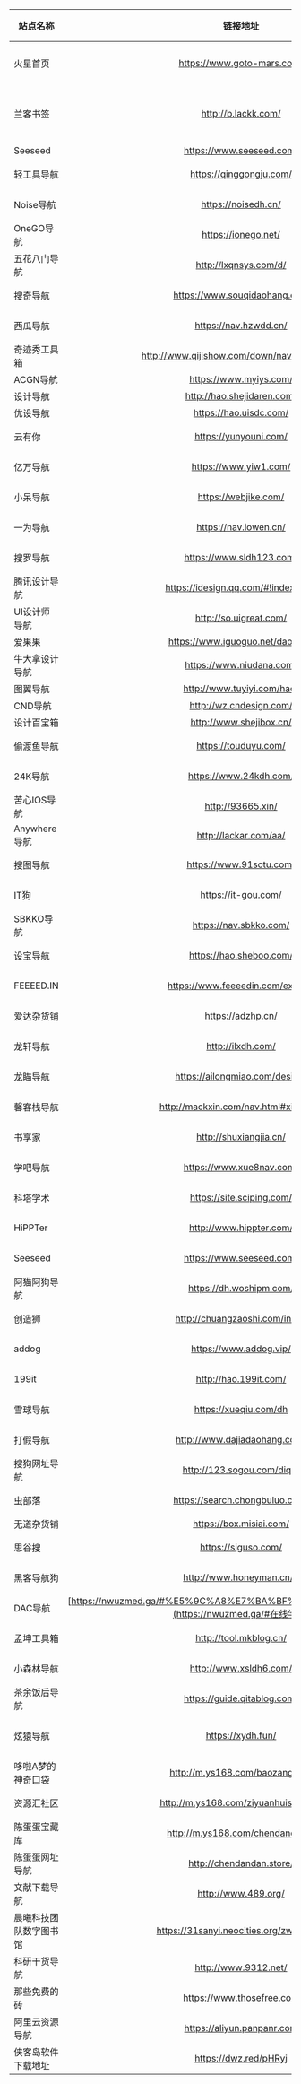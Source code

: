 



| 站点名称               |                           链接地址                           | 备注信息（有无失效）                           | 群组分享人   |
| ---------------------- | :----------------------------------------------------------: | ---------------------------------------------- | ------------ |
| 火星首页               |                  https://www.goto-mars.com/                  | 简单的首页搜索，可自定义个人网址书签           | NOISE        |
| 兰客书签               |                     http://b.lackk.com/                      | 全新改版后，一个页面实现书签、聊天、视频、听歌 | NOISE        |
| Seeseed                |                   https://www.seeseed.com/                   | 设计灵感类导航                                 | NOISE        |
| 轻工具导航             |                   https://qinggongju.com/                    | 轻便的便签，只为工具化导航                     | NOISE        |
| Noise导航              |                     https://noisedh.cn/                      | 影视新媒体类导航                               | NOISE        |
| OneGO导航              |                     https://ionego.net/                      | 网盘站点为主类工具导航                         | NOISE        |
| 五花八门导航           |                    http://lxqnsys.com/d/                     | 综合类书签网址导航                             | NOISE        |
| 搜奇导航               |                 https://www.souqidaohang.com                 | 综合类书签网址导航                             | NOISE        |
| 西瓜导航               |                    https://nav.hzwdd.cn/                     | 综合类书签网址导航                             | NOISE        |
| 奇迹秀工具箱           |         http://www.qijishow.com/down/navigation.html         | 设计灵感类导航                                 | NOISE        |
| ACGN导航               |                    https://www.myiys.com/                    | 动漫二次元导航                                 | NOISE        |
| 设计导航               |                  http://hao.shejidaren.com/                  | 设计灵感类导航                                 | NOISE        |
| 优设导航               |                    https://hao.uisdc.com/                    | 设计灵感类导航                                 | NOISE        |
| 云有你                 |                    https://yunyouni.com/                     | 综合类书签网址导航                             | NOISE        |
| 亿万导航               |                    https://www.yiw1.com/                     | 综合类书签网址导航                             | NOISE        |
| 小呆导航               |                     https://webjike.com/                     | 简洁书签网址导航                               | NOISE        |
| 一为导航               |                    https://nav.iowen.cn/                     | 综合类书签网址导航                             | NOISE        |
| 搜罗导航               |                   https://www.sldh123.com/                   | 公众号类书签导航                               | NOISE        |
| 腾讯设计导航           |             https://idesign.qq.com/#!index/feed              | 可添加订阅设计导航                             | NOISE        |
| UI设计师导航           |                    http://so.uigreat.com/                    | 设计灵感类导航                                 | NOISE        |
| 爱果果                 |               https://www.iguoguo.net/daohang                | 设计灵感类导航                                 | NOISE        |
| 牛大拿设计导航         |                   https://www.niudana.com/                   | 设计灵感类导航                                 | NOISE        |
| 图翼导航               |                  http://www.tuyiyi.com/hao/                  | 设计灵感类导航                                 | NOISE        |
| CND导航                |                   http://wz.cndesign.com/                    | 设计灵感类导航                                 | NOISE        |
| 设计百宝箱             |                   http://www.shejibox.cn/                    | 设计灵感类导航                                 | NOISE        |
| 偷渡鱼导航             |                     https://touduyu.com/                     | 综合类书签网址导航                             | NOISE        |
| 24K导航                |                    https://www.24kdh.com/                    | 综合类书签网址导航                             | NOISE        |
| 苦心IOS导航            |                      http://93665.xin/                       | 苹果IOS导航                                    | NOISE        |
| Anywhere导航           |                    http://lackar.com/aa/                     | 设计灵感类导航                                 | NOISE        |
| 搜图导航               |                   https://www.91sotu.com/                    | 设计灵感类导航                                 | 厉害了我的国 |
| IT狗                   |                     https://it-gou.com/                      | 设计IT                                         | 厉害了我的国 |
| SBKKO导航              |                    https://nav.sbkko.com/                    | 综合性导航                                     | 厉害了我的国 |
| 设宝导航               |                   https://hao.sheboo.com/                    | 设计导航                                       | 厉害了我的国 |
| FEEEED.IN              |               https://www.feeeedin.com/explore               | 设计灵感类导航                                 | 厉害了我的国 |
| 爱达杂货铺             |                      https://adzhp.cn/                       | 综合性导航                                     | 厉害了我的国 |
| 龙轩导航               |                      http://ilxdh.com/                       | 综合性导航                                     | 厉害了我的国 |
| 龙瞄导航               |                https://ailongmiao.com/design/                | 综合性导航                                     | 厉害了我的国 |
| 馨客栈导航             |             http://mackxin.com/nav.html#xininn01             | 超强综合性导航                                 | 厉害了我的国 |
| 书享家                 |                    http://shuxiangjia.cn/                    | 电子书资源网站导航                             | 厉害了我的国 |
| 学吧导航               |                   https://www.xue8nav.com/                   | 自学资源网站导航                               | 厉害了我的国 |
| 科塔学术               |                  https://site.sciping.com/                   | 学术资源网站导航                               | 厉害了我的国 |
| HiPPTer                |                   http://www.hippter.com/                    | PPT资源网站导航                                | 厉害了我的国 |
| Seeseed                |                   https://www.seeseed.com/                   | 设计素材资源导航                               | 厉害了我的国 |
| 阿猫阿狗导航           |                   https://dh.woshipm.com/                    | 互联网工具导航                                 | 厉害了我的国 |
| 创造狮                 |                http://chuangzaoshi.com/index                 | 互联网工具导航                                 | 厉害了我的国 |
| addog                  |                    https://www.addog.vip/                    | 广告营销工具导航                               | 厉害了我的国 |
| 199it                  |                    http://hao.199it.com/                     | 数据导航                                       | 厉害了我的国 |
| 雪球导航               |                    https://xueqiu.com/dh                     | 财经工具导航                                   | 厉害了我的国 |
| 打假导航               |                 http://www.dajiadaohang.com/                 | 国家部门导航                                   | 厉害了我的国 |
| 搜狗网址导航           |                  http://123.sogou.com/diqu/                  | 地方部门导航                                   | 厉害了我的国 |
| 虫部落                 |                https://search.chongbuluo.com/                | 聚合搜索平台                                   | 厉害了我的国 |
| 无道杂货铺             |                   https://box.misiai.com/                    | 聚合搜索导航                                   | Nai          |
| 思谷搜                 |                     https://siguso.com/                      | 一站式聚合搜索神器                             | Nai          |
| 黑客导航狗             |                   http://www.honeyman.cn/#                   | 专业的IT计算机导航                             | Nai          |
| DAC导航                | [https://nwuzmed.ga/#%E5%9C%A8%E7%BA%BF%E5%AD%A6%E4%B9%A0](https://nwuzmed.ga/#在线学习) | 综合性导航                                     | 最rick的rick |
| 孟坤工具箱             |                    http://tool.mkblog.cn/                    | 轻型工具箱                                     | 最rick的rick |
| 小森林导航             |                    http://www.xsldh6.com/                    | 综合性导航                                     | 最rick的rick |
| 茶余饭后导航           |                 https://guide.qitablog.com/                  | 小型综合性导航                                 | 最rick的rick |
| 炫猿导航               |                      https://xydh.fun/                       | 拥有独立后台的高度自定义导航网站               |              |
| 哆啦A梦的神奇口袋      |                http://m.ys168.com/baozangku#/                | 综合资源集合                                   | 忆笭         |
| 资源汇社区             |             http://m.ys168.com/ziyuanhuishequ#/              | 综合资源集合（密:zyhsq55）                     | 忆笭         |
| 陈蛋蛋宝藏库           |               http://m.ys168.com/chendandan#/                | 综合资源集合（密:520）                         | 忆笭         |
| 陈蛋蛋网址导航         |                   http://chendandan.store/                   | 清新导航                                       | 忆笭         |
| 文献下载导航           |                     http://www.489.org/                      | 学术资源网站导航                               |              |
| 晨曦科技团队数字图书馆 |           https://31sanyi.neocities.org/zwsjk.html           | 学术资源网站导航                               |              |
| 科研干货导航           |                     http://www.9312.net/                     | 学术资源网站导航                               |              |
| 那些免费的砖           |                  https://www.thosefree.com                   | 实用美观导航                                   | NOISE        |
| 阿里云资源导航         |                  https://aliyun.panpanr.com                  | 阿里云资源导航                                 | NOISE        |
| 侠客岛软件下载地址     |                    https://dwz.red/pHRyj                     | 综合资源集合                                   | 忆笭         |